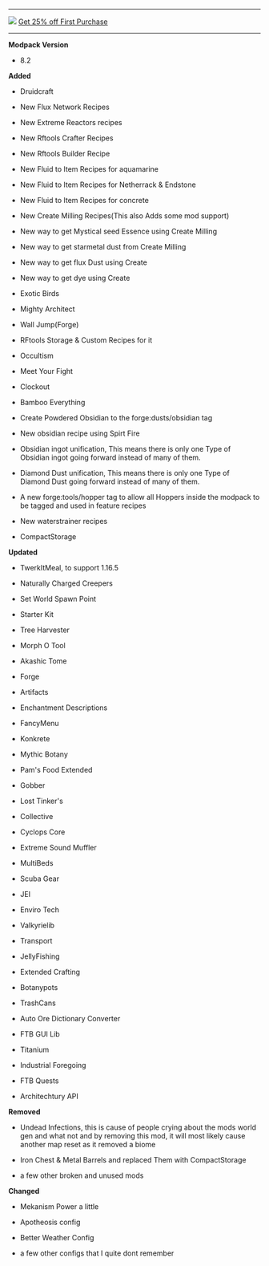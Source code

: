 ---------------------------------------------------------------------------------------------

![](https://www.bisecthosting.com/images/CF/Monumental_Experience/BH_ME_PromoCard.png "")
[Get 25% off First Purchase](https://bisecthosting.com/BedrockLegends "")


---------------------------------------------------------------------------------------------

**Modpack Version**

- 8.2


**Added**

- Druidcraft

- New Flux Network Recipes

- New Extreme Reactors recipes

- New Rftools Crafter Recipes

- New Rftools Builder Recipe

- New Fluid to Item Recipes for aquamarine

- New Fluid to Item Recipes for Netherrack & Endstone

- New Fluid to Item Recipes for concrete

- New Create Milling Recipes(This also Adds some mod support)

- New way to get Mystical seed Essence using Create Milling

- New way to get starmetal dust from Create Milling

- New way to get flux Dust using Create

- New way to get dye using Create

- Exotic Birds

- Mighty Architect

- Wall Jump(Forge)

- RFtools Storage & Custom Recipes for it

- Occultism

- Meet Your Fight

- Clockout

- Bamboo Everything

- Create Powdered Obsidian to the forge:dusts/obsidian tag

- New obsidian recipe using Spirt Fire

- Obsidian ingot unification, This means there is only one Type of Obsidian ingot going forward instead of many of them.

- Diamond Dust unification, This means there is only one Type of Diamond Dust going forward instead of many of them.

- A new forge:tools/hopper tag to allow all Hoppers inside the modpack to be tagged and used in feature recipes

- New waterstrainer recipes

- CompactStorage

**Updated**

- TwerkItMeal, to support 1.16.5

- Naturally Charged Creepers

- Set World Spawn Point

- Starter Kit

- Tree Harvester

- Morph O Tool

- Akashic Tome

- Forge

- Artifacts

- Enchantment Descriptions

- FancyMenu

- Konkrete

- Mythic Botany

- Pam's Food Extended

- Gobber

- Lost Tinker's

- Collective

- Cyclops Core

- Extreme Sound Muffler

- MultiBeds

- Scuba Gear

- JEI

- Enviro Tech

- Valkyrielib

- Transport

- JellyFishing

- Extended Crafting

- Botanypots

- TrashCans

- Auto Ore Dictionary Converter

- FTB GUI Lib

- Titanium

- Industrial Foregoing

- FTB Quests

- Architechtury API


**Removed**

- Undead Infections, this is cause of people crying about the mods world gen and what not and by removing this mod, it will most likely cause another map reset as it removed a biome

- Iron Chest & Metal Barrels and replaced Them with CompactStorage

- a few other broken and unused mods




**Changed**

- Mekanism Power a little

- Apotheosis config

- Better Weather Config

- a few other configs that I quite dont remember
